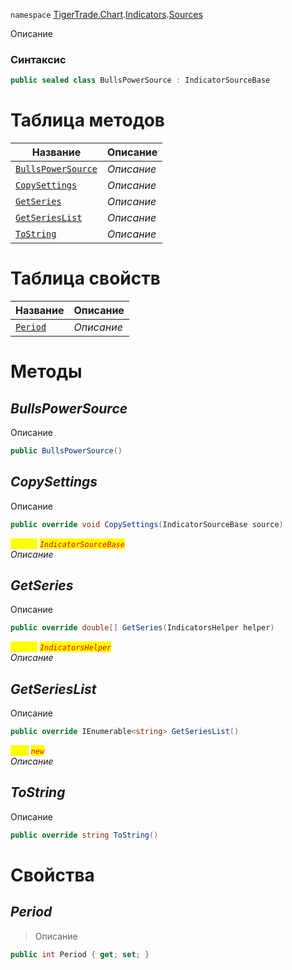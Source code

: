 
`namespace` [TigerTrade.Chart](../../../TigerTrade.Chart.md).[Indicators](../../../TigerTrade.Chart/Indicators.md).[Sources](../../../TigerTrade.Chart/Indicators/Sources.md)


Описание

### Синтаксис
```csharp
public sealed class BullsPowerSource : IndicatorSourceBase
```


# Таблица методов
| Название | Описание |
| --- | --- |
| [`BullsPowerSource`](./BullsPowerSource.cs/Методы/BullsPowerSource.md) | *Описание* |
| [`CopySettings`](./BullsPowerSource.cs/Методы/CopySettings.md) | *Описание* |
| [`GetSeries`](./BullsPowerSource.cs/Методы/GetSeries.md) | *Описание* |
| [`GetSeriesList`](./BullsPowerSource.cs/Методы/GetSeriesList.md) | *Описание* |
| [`ToString`](./BullsPowerSource.cs/Методы/ToString.md) | *Описание* |

# Таблица свойств
| Название | Описание |
| --- | --- |
| [`Period`](./BullsPowerSource.cs/Свойства/Period.md) | *Описание* |





# Методы

## *BullsPowerSource*
Описание

```csharp
public BullsPowerSource()
```


## *CopySettings*
Описание

```csharp
public override void CopySettings(IndicatorSourceBase source)
```

<mark style="color:yellow;">`source`</mark> <mark style="color:red;">*`IndicatorSourceBase`*</mark>  
 *Описание*  



## *GetSeries*
Описание

```csharp
public override double[] GetSeries(IndicatorsHelper helper)
```
<mark style="color:yellow;">`helper`</mark> <mark style="color:red;">*`IndicatorsHelper`*</mark>  
 *Описание*  



## *GetSeriesList*
Описание

```csharp
public override IEnumerable<string> GetSeriesList()
```
<mark style="color:yellow;">`List`</mark> <mark style="color:red;">*`new`*</mark>  
 *Описание*  



## *ToString*
Описание

```csharp
public override string ToString()
```

# Свойства

## *Period*
> Описание

```csharp
public int Period { get; set; }
```

